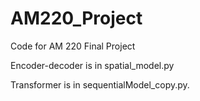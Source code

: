 # AM220_Project
Code for AM 220 Final Project

Encoder-decoder is in spatial_model.py

Transformer is in sequentialModel_copy.py.
